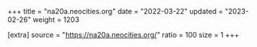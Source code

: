 +++
title = "na20a.neocities.org"
date = "2022-03-22"
updated = "2023-02-26"
weight = 1203

[extra]
source = "https://na20a.neocities.org/"
ratio = 100
size = 1
+++
